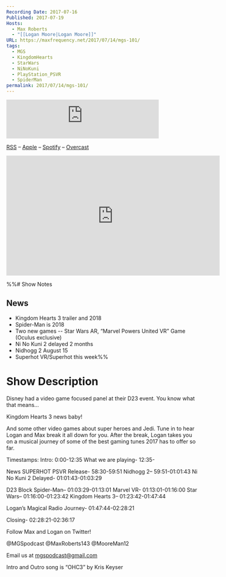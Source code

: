 ```yaml
---
Recording Date: 2017-07-16
Published: 2017-07-19
Hosts:
  - Max Roberts
  - "[[Logan Moore|Logan Moore]]"
URL: https://maxfrequency.net/2017/07/14/mgs-101/
tags:
  - MGS
  - KingdomHearts
  - StarWars
  - NiNoKuni
  - PlayStation_PSVR
  - SpiderMan
permalink: 2017/07/14/mgs-101/
---
```

<iframe src="https://podcasters.spotify.com/pod/show/millennialgamingspeak/embed/episodes/Episode-101-You-Got-A-Friend-In-D23-e1adhr2/a-a6ts41m" height="102px" width="400px" frameborder="0" scrolling="no"></iframe>

[RSS](https://anchor.fm/s/74aa3858/podcast/rss) – [Apple](https://podcasts.apple.com/us/podcast/episode-3-gdc-wrap-up/id1000915981?i=1000542222515) – [Spotify](https://open.spotify.com/episode/7wePXT4Bt22LWifVLx3n8y) – [Overcast](https://overcast.fm/+EtIgeWxEU)

<div class=iframe-container>
<iframe width="560" height="315" src="https://www.youtube-nocookie.com/embed/e7G0_LE8KPE?si=yED0I9m-OSduRL89" title="YouTube video player" frameborder="0" allow="accelerometer; autoplay; clipboard-write; encrypted-media; gyroscope; picture-in-picture; web-share" allowfullscreen></iframe>
</div>

%%# Show Notes

## News

- Kingdom Hearts 3 trailer and 2018
- Spider-Man is 2018
- Two new games -- Star Wars AR, “Marvel Powers United VR” Game (Oculus exclusive)
- Ni No Kuni 2 delayed 2 months
- Nidhogg 2 August 15
- Superhot VR/Superhot this week%%
# Show Description

Disney had a video game focused panel at their D23 event. You know what that means…

Kingdom Hearts 3 news baby!

And some other video games about super heroes and Jedi. Tune in to hear Logan and Max break it all down for you. After the break, Logan takes you on a musical journey of some of the best gaming tunes 2017 has to offer so far.

Timestamps:
Intro: 0:00-12:35
What we are playing- 12:35-

News
SUPERHOT PSVR Release- 58:30-59:51
Nidhogg 2– 59:51-01:01:43
Ni No Kuni 2 Delayed- 01:01:43-01:03:29

D23 Block
Spider-Man– 01:03:29-01:13:01
Marvel VR- 01:13:01-01:16:00
Star Wars– 01:16:00-01:23:42
Kingdom Hearts 3– 01:23:42-01:47:44

Logan’s Magical Radio Journey- 01:47:44-02:28:21

Closing- 02:28:21-02:36:17

Follow Max and Logan on Twitter!

@MGSpodcast
@MaxRoberts143
@MooreMan12

Email us at mgspodcast@gmail.com

Intro and Outro song is “OHC3” by Kris Keyser